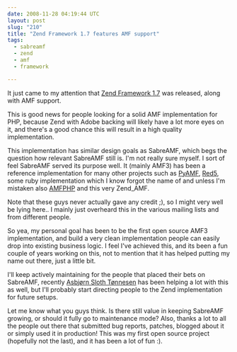 ```yaml
---
date: 2008-11-28 04:19:44 UTC
layout: post
slug: "210"
title: "Zend Framework 1.7 features AMF support"
tags:
  - sabreamf
  - zend
  - amf
  - framework

---
```

<p>It just came to my attention that <a href="http://framework.zend.com/">Zend Framework 1.7</a> was released, along with AMF support.</p>

<p>This is good news for people looking for a solid AMF implementation for PHP, because Zend with Adobe backing will likely have a lot more eyes on it, and there's a good chance this will result in a high quality implementation.</p>

<p>This implementation has similar design goals as SabreAMF, which begs the question how relevant SabreAMF still is. I'm not really sure myself. I sort of feel SabreAMF served its purpose well. It (mainly AMF3) has been a reference implementation for many other projects such as <a href="http://pyamf.org/">PyAMF</a>, <a href="http://osflash.org/red5">Red5</a>, some ruby implementation which I know forgot the name of and unless I'm mistaken also <a href="http://www.amfphp.org/">AMFPHP</a> and this very Zend_AMF.</p>

<p>Note that these guys never actually gave any credit ;), so I might very well be lying here.. I mainly just overheard this in the various mailing lists and from different people.</p>

<p>So yea, my personal goal has been to be the first open source AMF3 implementation, and build a very clean implementation people can easily drop into existing business logic. I feel I've achieved this, and its been a fun couple of years working on this, not to mention that it has helped putting my name out there, just a little bit.<p>

<p>I'll keep actively maintaining for the people that placed their bets on SabreAMF, recently <a href="http://lila.io/">Asbjørn Sloth Tønnesen</a> has been helping a lot with this as well, but I'll probably start directing people to the Zend implementation for future setups.</p> 

<p>Let me know what you guys think. Is there still value in keeping SabreAMF growing, or should it fully go to maintenance mode? Also, thanks a lot to all the people out there that submitted bug reports, patches, blogged about it or simply used it in production! This was my first open source project (hopefully not the last), and it has been a lot of fun :).</p>

